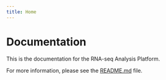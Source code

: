 ```yaml
---
title: Home
---
```

# Documentation

This is the documentation for the RNA-seq Analysis Platform.

For more information, please see the [README.md](../README.md) file. 